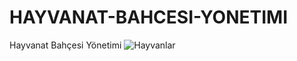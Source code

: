 # HAYVANAT-BAHCESI-YONETIMI
Hayvanat Bahçesi Yönetimi
![Hayvanlar](https://user-images.githubusercontent.com/102563835/170845635-b6c95216-70ff-4c29-86ec-22ee2042fc49.png)
